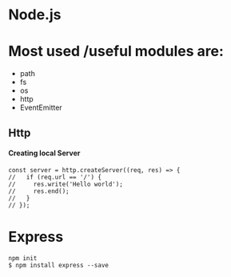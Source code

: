 # Node.js

# Most used /useful modules are:
* path
* fs
* os
* http
* EventEmitter

## Http
#### Creating local Server

```
const server = http.createServer((req, res) => {
//   if (req.url == '/') {
//     res.write('Hello world');
//     res.end();
//   }
// });

```


# Express

```
npm init
$ npm install express --save

```